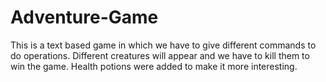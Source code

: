 # Adventure-Game

This is a text based game in which we have to give different commands to do operations. 
Different creatures will appear and we have to kill them to win the game.
Health potions were added to make it more interesting.
